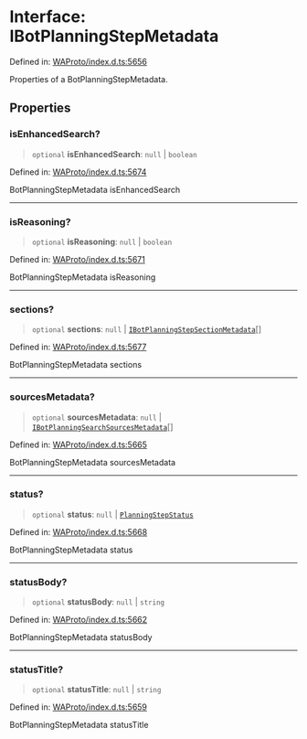 # Interface: IBotPlanningStepMetadata

Defined in: [WAProto/index.d.ts:5656](https://github.com/Fokusdotid/bail/blob/3856b89f13bbe82f2e10396a28cd4ef2089de845/WAProto/index.d.ts#L5656)

Properties of a BotPlanningStepMetadata.

## Properties

### isEnhancedSearch?

> `optional` **isEnhancedSearch**: `null` \| `boolean`

Defined in: [WAProto/index.d.ts:5674](https://github.com/Fokusdotid/bail/blob/3856b89f13bbe82f2e10396a28cd4ef2089de845/WAProto/index.d.ts#L5674)

BotPlanningStepMetadata isEnhancedSearch

***

### isReasoning?

> `optional` **isReasoning**: `null` \| `boolean`

Defined in: [WAProto/index.d.ts:5671](https://github.com/Fokusdotid/bail/blob/3856b89f13bbe82f2e10396a28cd4ef2089de845/WAProto/index.d.ts#L5671)

BotPlanningStepMetadata isReasoning

***

### sections?

> `optional` **sections**: `null` \| [`IBotPlanningStepSectionMetadata`](../namespaces/BotPlanningStepMetadata/interfaces/IBotPlanningStepSectionMetadata.md)[]

Defined in: [WAProto/index.d.ts:5677](https://github.com/Fokusdotid/bail/blob/3856b89f13bbe82f2e10396a28cd4ef2089de845/WAProto/index.d.ts#L5677)

BotPlanningStepMetadata sections

***

### sourcesMetadata?

> `optional` **sourcesMetadata**: `null` \| [`IBotPlanningSearchSourcesMetadata`](../namespaces/BotPlanningStepMetadata/interfaces/IBotPlanningSearchSourcesMetadata.md)[]

Defined in: [WAProto/index.d.ts:5665](https://github.com/Fokusdotid/bail/blob/3856b89f13bbe82f2e10396a28cd4ef2089de845/WAProto/index.d.ts#L5665)

BotPlanningStepMetadata sourcesMetadata

***

### status?

> `optional` **status**: `null` \| [`PlanningStepStatus`](../namespaces/BotPlanningStepMetadata/enumerations/PlanningStepStatus.md)

Defined in: [WAProto/index.d.ts:5668](https://github.com/Fokusdotid/bail/blob/3856b89f13bbe82f2e10396a28cd4ef2089de845/WAProto/index.d.ts#L5668)

BotPlanningStepMetadata status

***

### statusBody?

> `optional` **statusBody**: `null` \| `string`

Defined in: [WAProto/index.d.ts:5662](https://github.com/Fokusdotid/bail/blob/3856b89f13bbe82f2e10396a28cd4ef2089de845/WAProto/index.d.ts#L5662)

BotPlanningStepMetadata statusBody

***

### statusTitle?

> `optional` **statusTitle**: `null` \| `string`

Defined in: [WAProto/index.d.ts:5659](https://github.com/Fokusdotid/bail/blob/3856b89f13bbe82f2e10396a28cd4ef2089de845/WAProto/index.d.ts#L5659)

BotPlanningStepMetadata statusTitle
